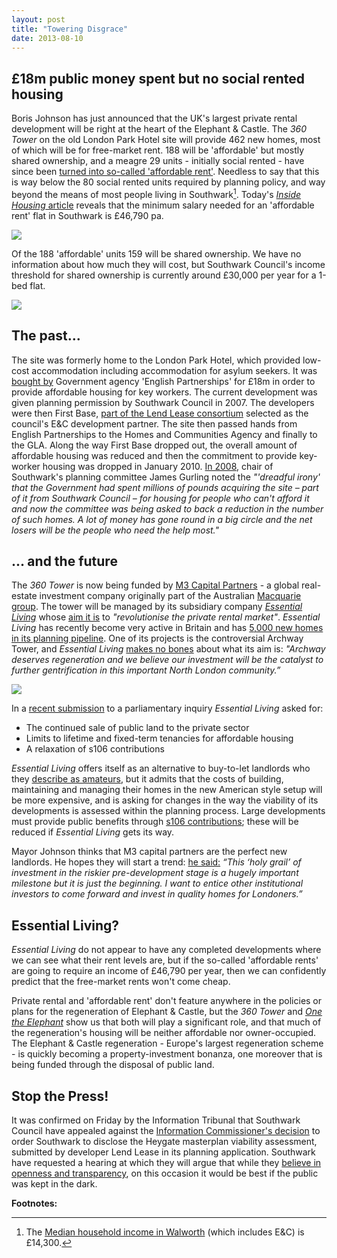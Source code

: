 ```yaml
---
layout: post
title: "Towering Disgrace"
date: 2013-08-10
---
```

## £18m public money spent but no social rented housing

Boris Johnson has just announced that the UK's largest private rental development will be right at the heart of the Elephant & Castle. The _360 Tower_ on the old London Park Hotel site will provide 462 new homes, most of which will be for free-market rent. 188 will be 'affordable' but mostly shared ownership, and a meagre 29 units - initially social rented - have since been [turned into so-called 'affordable rent'](http://www.london.gov.uk/sites/default/files/MD1240%20Newington%20MD%20Part%201%20PDF.pdf). Needless to say that this is way below the 80 social rented units required by planning policy, and way beyond the means of most people living in Southwark[^1]. Today's [_Inside Housing_ article](http://www.insidehousing.co.uk/tenancies/major-flaws-revealed-in-pay-to-stay-policy/6528085.article) reveals that the minimum salary needed for an 'affordable rent' flat in Southwark is £46,790 pa.

![](http://southwarknotes.files.wordpress.com/2009/12/elephant_and_castle_360tower_web.jpg)

Of the 188 'affordable' units 159 will be shared ownership. We have no information about how much they will cost, but Southwark Council's income threshold for shared ownership is currently around £30,000 per year for a 1-bed flat. 

![](http://www.the-latest.com/sites/default/files/images/12_1.jpg)

## The past...
The site was formerly home to the London Park Hotel, which provided low-cost accommodation including accommodation for asylum seekers. It was [bought by](http://www.london-se1.co.uk/news/view/3475) Government agency 'English Partnerships' for £18m in order to provide affordable housing for key workers. The current development was given planning permission by Southwark Council in 2007. The developers were then First Base, [part of the Lend Lease consortium](http://www.london-se1.co.uk/news/view/2835) selected as the council's E&C development partner. The site then passed hands from English Partnerships to the Homes and Communities Agency and finally to the GLA. Along the way First Base dropped out, the overall amount of affordable housing was reduced and then the commitment to provide key-worker housing was dropped in January 2010. [In 2008](http://www.london-se1.co.uk/news/view/3475), chair of Southwark's planning committee James Gurling noted the _"'dreadful irony' that the Government had spent millions of pounds acquiring the site – part of it from Southwark Council – for housing for people who can't afford it and now the committee was being asked to back a reduction in the number of such homes. A lot of money has gone round in a big circle and the net losers will be the people who need the help most."_ 


## ... and the future
The _360 Tower_ is now being funded by [M3 Capital Partners](http://www.m3cp.com/) - a global real-estate investment company originally part of the Australian [Macquarie group](http://www.macquarie.com/). The tower will be managed by its subsidiary company [_Essential Living_](http://www.essentialliving.uk.com/) whose [aim it is](http://www.essentialliving.uk.com/) to _"revolutionise the private rental market"_. _Essential Living_ has recently become very active in Britain and has [5,000 new homes in its planning pipeline](http://shbm-news.blogspot.co.uk/2013/05/essential-livings-bethnal-green-scheme.html). One of its projects is the controversial Archway Tower, and _Essential Living_ [makes no bones](http://www.housingexcellence.co.uk/news/london%E2%80%99s-archway-tower-become-rental-homes-gentrification-plan) about what its aim is: _"Archway deserves regeneration and we believe our investment will be the catalyst to further gentrification in this important North London community.”_

![](http://www.housingexcellence.co.uk/sites/default/files/styles/large_490x270/public/Archway.jpg)

 In a [recent submission](http://www.publications.parliament.uk/pa/cm201213/cmselect/cmcomloc/writev/953/prs125.htm) to a parliamentary inquiry _Essential Living_ asked for: 

 * The continued sale of public land to the private sector
 * Limits to lifetime and fixed-term tenancies for affordable housing
 * A relaxation of s106 contributions

_Essential Living_ offers itself as an alternative to buy-to-let landlords who they [describe as amateurs](http://www.bdonline.co.uk/news/rogers-stirk-harbour-tower-to-be-a-uk-first/5058596.article), but it admits that the costs of building, maintaining and managing their homes in the new American style setup will be more expensive, and is asking for changes in the way the viability of its developments is assessed within the planning process. Large developments must provide public benefits through [s106 contributions](/2013-07-30-how-to-avoid-providing-affordable-housing-a-guide-for-developers/); these will be reduced if _Essential Living_ gets its way.

Mayor Johnson thinks that M3 capital partners are the perfect new landlords. He hopes they will start a trend: [he said:](http://www.bdonline.co.uk/news/rogers-stirk-harbour-tower-to-be-a-uk-first/5058596.article) _“This ‘holy grail’ of investment in the riskier pre-development stage is a hugely important milestone but it is just the beginning. I want to entice other institutional investors to come forward and invest in quality homes for Londoners.”_

## Essential Living?
_Essential Living_ do not appear to have any completed developments where we can see what their rent levels are, but if the so-called 'affordable rents' are going to require an income of £46,790 per year, then we can confidently predict that the free-market rents won't come cheap.  

Private rental and 'affordable rent' don't feature anywhere in the policies or plans for the regeneration of Elephant & Castle, but the _360 Tower_ and [_One the Elephant_](/2013-08-03-the-whole-world-comes-to-the-elephant/) show us that both will play a significant role, and that much of the regeneration's housing will be neither affordable nor owner-occupied. The Elephant & Castle regeneration - Europe's largest regeneration scheme - is quickly becoming a property-investment bonanza, one moreover that is being funded through the disposal of public land. 


## Stop the Press!
It was confirmed on Friday by the Information Tribunal that Southwark Council have appealed against the <a href="/2013-07-24-heygate-figures-must-b-be-revealed-information-commissioner/">Information Commissioner's decision</a> to order Southwark to disclose the Heygate masterplan viability assessment, submitted by developer Lend Lease in its planning application. Southwark have requested a hearing at which they will argue that while they <a href="http://youtu.be/sbSCIuaLFQ4">believe in openness and transparency</a>, on this occasion it would be best if the public was kept in the dark.


__Footnotes:__

[^1]: The <a href="http://www.southwark.gov.uk/download/4331/area_report_walworth">Median household income in Walworth</a> (which includes E&C) is £14,300. 




